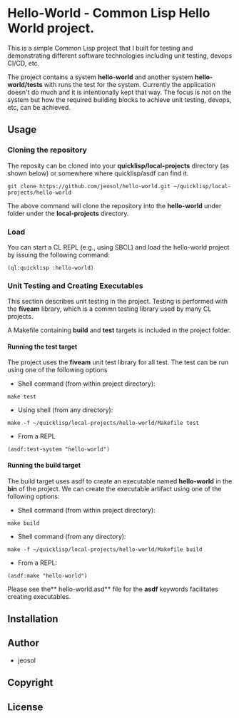 # Hello-World - Common Lisp Hello World project.
This is a simple Common Lisp project that I built for testing and demonstrating different software technologies including unit testing, devops CI/CD, etc.

The project contains a system **hello-world** and another system **hello-world/tests** with runs the test for the system. Currently the application doesn't do much and it is intentionally kept that way. The focus is not on the system but how the required building blocks to achieve unit testing, devops, etc, can be achieved.

## Usage
### Cloning the repository

The reposity can be cloned into your **quicklisp/local-projects** directory (as shown below) or somewhere where quicklisp/asdf can find it.
```
git clone https://github.com/jeosol/hello-world.git ~/quicklisp/local-projects/hello-world
```
The above command will clone the repository into the **hello-world** under folder under the **local-projects** directory.

### Load
You can start a CL REPL (e.g., using SBCL) and load the hello-world project by issuing the following command:
```
(ql:quicklisp :hello-world)
```
### Unit Testing and Creating Executables
This section describes unit testing in the project. Testing is performed with the **fiveam** library, which is a commn testing library used by many CL projects. 

A Makefile containing **build** and **test** targets is included in the project folder.

#### Running the **test** target
The project uses the **fiveam** unit test library for all test. The test can be run using one of the following options
* Shell command (from within project directory):
```
make test
```

* Using shell (from any directory):
```
make -f ~/quicklisp/local-projects/hello-world/Makefile test
```

* From a REPL
```
(asdf:test-system "hello-world")
```

#### Running the **build** target
The build target uses asdf to create an executable named **hello-world** in the **bin** of the project. We can create the executable artifact using one of the following options:

* Shell command (from within project directory):
```
make build
```

* Shell command (from any directory):
```
make -f ~/quicklisp/local-projects/hello-world/Makefile build
```

* From a REPL:
```
(asdf:make "hello-world")
```

Please see the** hello-world.asd** file for the **asdf** keywords facilitates creating executables.

## Installation

## Author

* jeosol

## Copyright



## License


